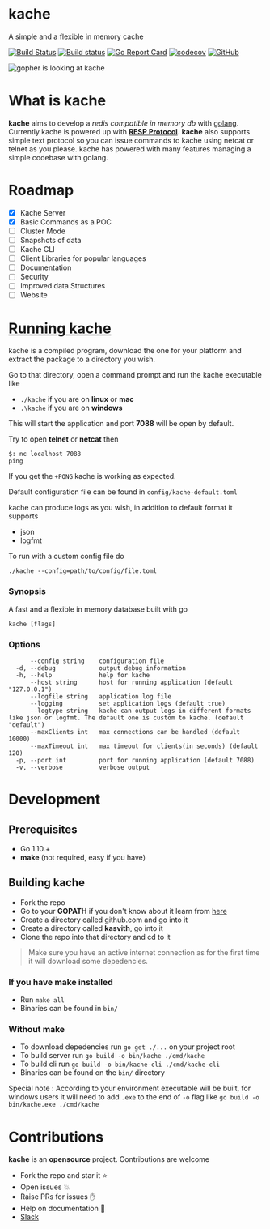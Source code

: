 # kache
A simple and a flexible in memory cache

[![Build Status](https://travis-ci.org/kasvith/kache.svg?branch=master)](https://travis-ci.org/kasvith/kache)
[![Build status](https://ci.appveyor.com/api/projects/status/40cr0460vgqyyor8/branch/master?svg=true)](https://ci.appveyor.com/project/kasvith/kache/branch/master)
[![Go Report Card](https://goreportcard.com/badge/github.com/kasvith/kache)](https://goreportcard.com/report/github.com/kasvith/kache)
[![codecov](https://codecov.io/gh/kasvith/kache/branch/master/graph/badge.svg)](https://codecov.io/gh/kasvith/kache)
[![GitHub](https://img.shields.io/github/license/mashape/apistatus.svg)](https://github.com/kasvith/kache/blob/master/LICENSE)

![gopher is looking at kache](https://user-images.githubusercontent.com/13379595/44355952-a3e7e480-a4cb-11e8-901f-aed77cfd63db.png)

# What is kache
**kache** aims to develop a *redis compatible in memory db* with [golang](https://golang.org/ "go"). Currently kache is powered up with **[RESP Protocol](https://redis.io/topics/protocol "RESP")**.
**kache** also supports simple text protocol so you can issue commands to kache using netcat or telnet as you please. kache has powered with many features managing a simple codebase with golang.

# Roadmap
- [x] Kache Server
- [x] Basic Commands as a POC
- [ ] Cluster Mode
- [ ] Snapshots of data
- [ ] Kache CLI
- [ ] Client Libraries for popular languages
- [ ] Documentation
- [ ] Security
- [ ] Improved data Structures
- [ ] Website

# [Running kache](#command-line-opts)

kache is a compiled program, download the one for your platform and extract the package to a directory you wish.

Go to that directory, open a command prompt and run the kache executable like

- `./kache` if you are on **linux** or **mac**
- `.\kache` if you are on **windows**

This will start the application and port **7088** will be open by default.

Try to open **telnet** or **netcat** then
```
$: nc localhost 7088
ping
```

If you get the `+PONG` kache is working as expected.

Default configuration file can be found in `config/kache-default.toml`

kache can produce logs as you wish, in addition to default format it supports
 - json
 - logfmt

To run with a custom config file do

`./kache --config=path/to/config/file.toml`

### Synopsis

A fast and a flexible in memory database built with go

```
kache [flags]
```

### Options

```
      --config string    configuration file
  -d, --debug            output debug information
  -h, --help             help for kache
      --host string      host for running application (default "127.0.0.1")
      --logfile string   application log file
      --logging          set application logs (default true)
      --logtype string   kache can output logs in different formats like json or logfmt. The default one is custom to kache. (default "default")
      --maxClients int   max connections can be handled (default 10000)
      --maxTimeout int   max timeout for clients(in seconds) (default 120)
  -p, --port int         port for running application (default 7088)
  -v, --verbose          verbose output
```

# Development

## Prerequisites
 - Go 1.10.+
 - **make** (not required, easy if you have)

## Building kache
- Fork the repo
- Go to your **GOPATH** if you don't know about it learn from [here](https://github.com/golang/go/wiki/SettingGOPATH "here")
- Create a directory called github.com and go into it
- Create a directory called **kasvith**, go into it
- Clone the repo into that directory and cd to it

> Make sure you have an active internet connection as for the first time it will download some depedencies.

### If you have make installed
 - Run `make all`
 - Binaries can be found in `bin/`

### Without make
- To download depedencies run `go get ./...` on your project root
- To build server run `go build -o bin/kache ./cmd/kache`
- To build cli run `go build -o bin/kache-cli ./cmd/kache-cli`
- Binaries can be found on the `bin/` directory

Special note : According to your environment executable will be built, for windows users it will need to add `.exe` to the end of `-o` flag like `go build -o bin/kache.exe ./cmd/kache`

# Contributions
**kache** is an **opensource** project. Contributions are welcome

- Fork the repo and star it :star:
- Open issues :boom:
- Raise PRs for issues :raised_hand:
- Help on documentation :page_facing_up:
- [Slack](https://kache-db.slack.com/ "Slack")
